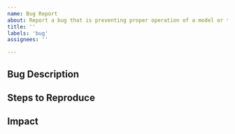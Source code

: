 ```yaml
---
name: Bug Report
about: Report a bug that is preventing proper operation of a model or the test bed
title: ''
labels: 'bug'
assignees: ''

---
```


## Bug Description
<!--A clear and concise description of the problem (Note: A missing feature or model is not a bug).-->

## Steps to Reproduce
<!--Steps to reproduce the behavior (input file, or modifications to an existing input file, etc.)-->

## Impact
<!--Does this prevent you from getting your work done, or is it more of an annoyance?-->
